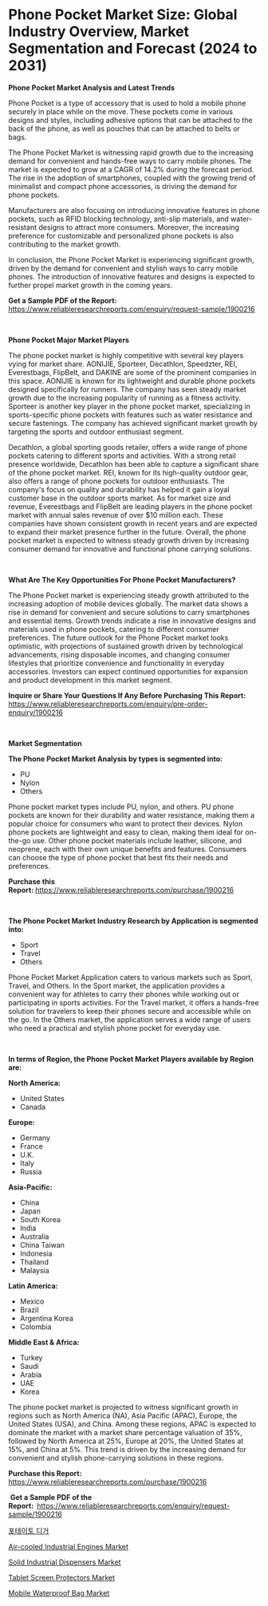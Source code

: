 <p><h1>Phone Pocket Market Size: Global Industry Overview, Market Segmentation and Forecast (2024 to 2031)</h1></p><p><strong>Phone Pocket Market Analysis and Latest Trends</strong></p>
<p><p>Phone Pocket is a type of accessory that is used to hold a mobile phone securely in place while on the move. These pockets come in various designs and styles, including adhesive options that can be attached to the back of the phone, as well as pouches that can be attached to belts or bags.</p><p>The Phone Pocket Market is witnessing rapid growth due to the increasing demand for convenient and hands-free ways to carry mobile phones. The market is expected to grow at a CAGR of 14.2% during the forecast period. The rise in the adoption of smartphones, coupled with the growing trend of minimalist and compact phone accessories, is driving the demand for phone pockets.</p><p>Manufacturers are also focusing on introducing innovative features in phone pockets, such as RFID blocking technology, anti-slip materials, and water-resistant designs to attract more consumers. Moreover, the increasing preference for customizable and personalized phone pockets is also contributing to the market growth.</p><p>In conclusion, the Phone Pocket Market is experiencing significant growth, driven by the demand for convenient and stylish ways to carry mobile phones. The introduction of innovative features and designs is expected to further propel market growth in the coming years.</p></p>
<p><strong>Get a Sample PDF of the Report:&nbsp;</strong> <a href="https://www.reliableresearchreports.com/enquiry/request-sample/1900216">https://www.reliableresearchreports.com/enquiry/request-sample/1900216</a></p>
<p>&nbsp;</p>
<p><strong>Phone Pocket Major Market Players</strong></p>
<p><p>The phone pocket market is highly competitive with several key players vying for market share. AONIJIE, Sporteer, Decathlon, Speedzter, REI, Everestbags, FlipBelt, and DAKINE are some of the prominent companies in this space. AONIJIE is known for its lightweight and durable phone pockets designed specifically for runners. The company has seen steady market growth due to the increasing popularity of running as a fitness activity. Sporteer is another key player in the phone pocket market, specializing in sports-specific phone pockets with features such as water resistance and secure fastenings. The company has achieved significant market growth by targeting the sports and outdoor enthusiast segment.</p><p>Decathlon, a global sporting goods retailer, offers a wide range of phone pockets catering to different sports and activities. With a strong retail presence worldwide, Decathlon has been able to capture a significant share of the phone pocket market. REI, known for its high-quality outdoor gear, also offers a range of phone pockets for outdoor enthusiasts. The company's focus on quality and durability has helped it gain a loyal customer base in the outdoor sports market. As for market size and revenue, Everestbags and FlipBelt are leading players in the phone pocket market with annual sales revenue of over $10 million each. These companies have shown consistent growth in recent years and are expected to expand their market presence further in the future. Overall, the phone pocket market is expected to witness steady growth driven by increasing consumer demand for innovative and functional phone carrying solutions.</p></p>
<p>&nbsp;</p>
<p><strong>What Are The Key Opportunities For Phone Pocket Manufacturers?</strong></p>
<p><p>The Phone Pocket market is experiencing steady growth attributed to the increasing adoption of mobile devices globally. The market data shows a rise in demand for convenient and secure solutions to carry smartphones and essential items. Growth trends indicate a rise in innovative designs and materials used in phone pockets, catering to different consumer preferences. The future outlook for the Phone Pocket market looks optimistic, with projections of sustained growth driven by technological advancements, rising disposable incomes, and changing consumer lifestyles that prioritize convenience and functionality in everyday accessories. Investors can expect continued opportunities for expansion and product development in this market segment.</p></p>
<p><strong>Inquire or Share Your Questions If Any Before Purchasing This Report:</strong> <a href="https://www.reliableresearchreports.com/enquiry/pre-order-enquiry/1900216">https://www.reliableresearchreports.com/enquiry/pre-order-enquiry/1900216</a></p>
<p>&nbsp;</p>
<p><strong>Market Segmentation</strong></p>
<p><strong>The Phone Pocket Market Analysis by types is segmented into:</strong></p>
<p><ul><li>PU</li><li>Nylon</li><li>Others</li></ul></p>
<p><p>Phone pocket market types include PU, nylon, and others. PU phone pockets are known for their durability and water resistance, making them a popular choice for consumers who want to protect their devices. Nylon phone pockets are lightweight and easy to clean, making them ideal for on-the-go use. Other phone pocket materials include leather, silicone, and neoprene, each with their own unique benefits and features. Consumers can choose the type of phone pocket that best fits their needs and preferences.</p></p>
<p><strong>Purchase this Report:&nbsp;</strong><a href="https://www.reliableresearchreports.com/purchase/1900216">https://www.reliableresearchreports.com/purchase/1900216</a></p>
<p>&nbsp;</p>
<p><strong>The Phone Pocket Market Industry Research by Application is segmented into:</strong></p>
<p><ul><li>Sport</li><li>Travel</li><li>Others</li></ul></p>
<p><p>Phone Pocket Market Application caters to various markets such as Sport, Travel, and Others. In the Sport market, the application provides a convenient way for athletes to carry their phones while working out or participating in sports activities. For the Travel market, it offers a hands-free solution for travelers to keep their phones secure and accessible while on the go. In the Others market, the application serves a wide range of users who need a practical and stylish phone pocket for everyday use.</p></p>
<p>&nbsp;</p>
<p><strong>In terms of Region, the Phone Pocket Market Players available by Region are:</strong></p>
<p>
    <p> <strong> North America: </strong>
        <ul>
            <li>United States</li>
            <li>Canada</li>
        </ul>
        </p> 
    <p> <strong> Europe: </strong>
        <ul>
            <li>Germany</li>
            <li>France</li>
            <li>U.K.</li>
            <li>Italy</li>
            <li>Russia</li>
        </ul>
        </p> 
    <p> <strong> Asia-Pacific: </strong>
        <ul>
            <li>China</li>
            <li>Japan</li>
            <li>South Korea</li>
            <li>India</li>
            <li>Australia</li>
            <li>China Taiwan</li>
            <li>Indonesia</li>
            <li>Thailand</li>
            <li>Malaysia</li>
        </ul>
        </p> 
    <p> <strong> Latin America: </strong>
        <ul>
            <li>Mexico</li>
            <li>Brazil</li>
            <li>Argentina Korea</li>
            <li>Colombia</li>
        </ul>
        </p> 
    <p> <strong> Middle East & Africa: </strong>
        <ul>
            <li>Turkey</li>
            <li>Saudi</li>
            <li>Arabia</li>
            <li>UAE</li>
            <li>Korea</li>
        </ul>
    </p>
    </p>
<p><p>The phone pocket market is projected to witness significant growth in regions such as North America (NA), Asia Pacific (APAC), Europe, the United States (USA), and China. Among these regions, APAC is expected to dominate the market with a market share percentage valuation of 35%, followed by North America at 25%, Europe at 20%, the United States at 15%, and China at 5%. This trend is driven by the increasing demand for convenient and stylish phone-carrying solutions in these regions.</p></p>
<p><strong>Purchase this Report: </strong><a href="https://www.reliableresearchreports.com/purchase/1900216">https://www.reliableresearchreports.com/purchase/1900216</a></p>
<p>&nbsp;<strong>Get a Sample PDF of the Report:&nbsp;&nbsp;</strong><a href="https://www.reliableresearchreports.com/enquiry/request-sample/1900216">https://www.reliableresearchreports.com/enquiry/request-sample/1900216</a></p>
<p><strong></strong></p>
<p><p><a href="https://medium.com/@edaunhshhs/%EA%B0%90%EC%9E%90-%EC%88%98%ED%99%95%EA%B8%B0-%EC%8B%9C%EC%9E%A5%EC%9D%80-%EC%8B%9C%EC%9E%A5-%EC%A0%90%EC%9C%A0%EC%9C%A8-%EA%B7%9C%EB%AA%A8-%EB%B0%8F-2031%EB%85%84%EA%B9%8C%EC%A7%80-%EC%98%88%EC%B8%A1%EB%90%9C-%EC%98%88%EC%B8%A1%EC%97%90-%EC%A4%91%EC%A0%90%EC%9D%84-%EB%91%90%EA%B3%A0-%EC%9E%88%EC%8A%B5%EB%8B%88%EB%8B%A4-f31b07808014">포테이토 디거</a></p><p><a href="https://issuu.com/reportprime-2/docs/air-cooled-industrial-engines-market-size-2030.ppt">Air-cooled Industrial Engines Market</a></p><p><a href="https://issuu.com/reportprime-2/docs/solid-industrial-dispensers-market-size-2030.pptx">Solid Industrial Dispensers Market</a></p><p><a href="https://github.com/jaidynmorantestelletmjzya/Market-Research-Report-List-1/blob/main/tablet-screen-protectors-market.md">Tablet Screen Protectors Market</a></p><p><a href="https://github.com/ruddyyedelwadw/Market-Research-Report-List-1/blob/main/mobile-waterproof-bag-market.md">Mobile Waterproof Bag Market</a></p></p>